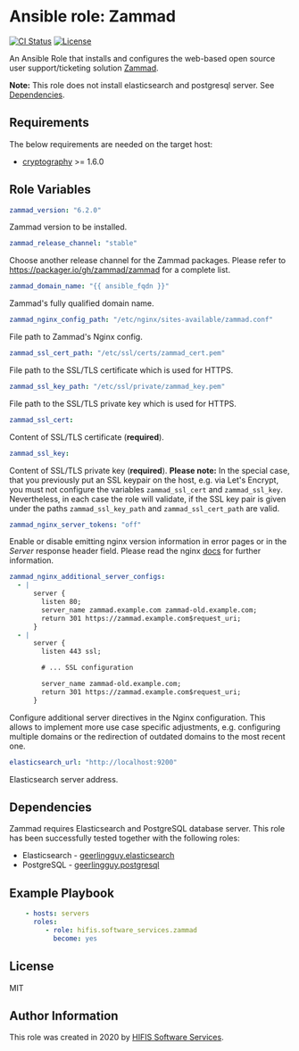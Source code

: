 <!--
SPDX-FileCopyrightText: Helmholtz Centre for Environmental Research (UFZ)
SPDX-FileCopyrightText: Helmholtz-Zentrum Dresden-Rossendorf (HZDR)

SPDX-License-Identifier: MIT
-->

# Ansible role: Zammad

[![CI Status](https://github.com/hifis-net/ansible-role-unattended-upgrades/actions/workflows/zammad.yml/badge.svg)](https://github.com/hifis-net/ansible-role-zammad/actions/workflows/zammad.yml)
[![License](https://img.shields.io/badge/License-MIT-blue.svg)](https://github.com/hifis-net/ansible-role-zammad/blob/main/LICENSE.md)

An Ansible Role that installs and configures the web-based open source user
support/ticketing solution [Zammad](https://zammad.org/).

**Note:** This role does not install elasticsearch  and postgresql server.
See [Dependencies](#dependencies).

## Requirements

The below requirements are needed on the target host:

- [cryptography](https://pypi.org/project/cryptography/) >= 1.6.0

## Role Variables

```yaml
zammad_version: "6.2.0"
```

Zammad version to be installed.

```yaml
zammad_release_channel: "stable"
```

Choose another release channel for the Zammad packages.
Please refer to <https://packager.io/gh/zammad/zammad> for a complete list.

```yaml
zammad_domain_name: "{{ ansible_fqdn }}"
```

Zammad's fully qualified domain name.

```yaml
zammad_nginx_config_path: "/etc/nginx/sites-available/zammad.conf"
```

File path to Zammad's Nginx config.

```yaml
zammad_ssl_cert_path: "/etc/ssl/certs/zammad_cert.pem"
```

File path to the SSL/TLS certificate which is used for HTTPS.

```yaml
zammad_ssl_key_path: "/etc/ssl/private/zammad_key.pem"
```

File path to the SSL/TLS private key  which is used for HTTPS.

```yaml
zammad_ssl_cert:
```

Content of SSL/TLS certificate (**required**).

```yaml
zammad_ssl_key:
```

Content of SSL/TLS private key (**required**).
**Please note:** In the special case, that you previously put an SSL keypair
on the host, e.g. via Let's Encrypt, you must not configure the variables
`zammad_ssl_cert` and `zammad_ssl_key`.
Nevertheless, in each case the role will
validate, if the SSL key pair is given under the paths `zammad_ssl_key_path` and
`zammad_ssl_cert_path` are valid.

```yaml
zammad_nginx_server_tokens: "off"
```

Enable or disable emitting nginx version information in error pages or in the
_Server_ response header field. Please read the nginx
[docs](http://nginx.org/en/docs/http/ngx_http_core_module.html#server_tokens)
for further information.

```yaml
zammad_nginx_additional_server_configs:
  - |
      server {
        listen 80;
        server_name zammad.example.com zammad-old.example.com;
        return 301 https://zammad.example.com$request_uri;
      }
  - |
      server {
        listen 443 ssl;

        # ... SSL configuration

        server_name zammad-old.example.com;
        return 301 https://zammad.example.com$request_uri;
      }
```

Configure additional server directives in the Nginx configuration.
This allows to implement more use case specific adjustments, e.g.
configuring multiple domains or the redirection of outdated domains to the
most recent one.

```yaml
elasticsearch_url: "http://localhost:9200"
```

Elasticsearch server address.

## Dependencies

Zammad requires Elasticsearch and PostgreSQL database server.
This role has been successfully tested together with the following roles:

- Elasticsearch - [geerlingguy.elasticsearch](https://github.com/geerlingguy/ansible-role-elasticsearch)
- PostgreSQL - [geerlingguy.postgresql](https://galaxy.ansible.com/geerlingguy/postgresql)

## Example Playbook

```yaml
    - hosts: servers
      roles:
         - role: hifis.software_services.zammad
           become: yes
```

## License

MIT

## Author Information

This role was created in 2020 by [HIFIS Software Services](https://hifis.net/).
